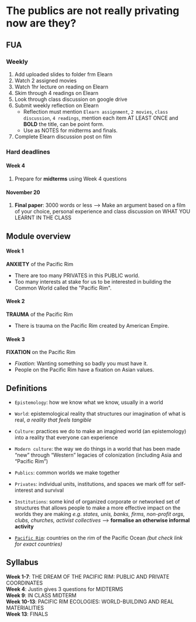# The publics are not really privating now are they?

## FUA

### Weekly 

1. Add uploaded slides to folder frm Elearn
2. Watch 2 assigned movies
3. Watch 1hr lecture on reading on Elearn
4. Skim through 4 readings on Elearn
5. Look through class discussion on google drive
6. Submit weekly reflection on Elearn
    * Reflection must mention `Elearn assignment`, `2 movies`, `class discussion`, `4 readings`, mention each item AT LEAST ONCE and **BOLD** the title, can be point form.
    * Use as NOTES for midterms and finals.
7. Complete Elearn discussion post on film

### Hard deadlines

#### Week 4

1. Prepare for **midterms** using Week 4 questions

#### November 20

1. **Final paper**: 3000 words or less --> Make an argument based on a film of your choice, personal experience and class discussion on WHAT YOU LEARNT IN THE CLASS

## Module overview
#### Week 1
**ANXIETY** of the Pacific Rim 
* There are too many PRIVATES in this PUBLIC world.
* Too many interests at stake for us to be interested in building the Common World called the "Pacific Rim".
#### Week 2
**TRAUMA** of the Pacific Rim
* There is trauma on the Pacific Rim created by American Empire.
#### Week 3
**FIXATION** on the Pacific Rim
* *Fixation*: Wanting something so badly you must have it.
* People on the Pacific Rim have a fixation on Asian values.

## Definitions

* `Epistemology`: how we know what we know, usually in a world

* `World`: epistemological reality that structures our imagination of what is real, *a reality that feels tangible*

* `Culture`: practices we do to make an imagined world (an epistemology) into a reality that everyone can experience

* `Modern culture`: the way we do things in a world that has been made “new” through “Western” legacies of colonization (including Asia and “Pacific Rim”)

* `Publics`: common worlds we make together

* `Privates`: individual units, institutions, and spaces we mark off for self-interest and survival

* `Institutions`: some kind of organized corporate or networked set of structures that allows people to make a more effective impact on the worlds they are making *e.g. states, unis, banks, firms, non-profit orgs, clubs, churches, activist collectives* --> **formalise an otherwise informal activity**

* [`Pacific Rim`](https://en.wikipedia.org/wiki/Pacific_Rim): countries on the rim of the Pacific Ocean *(but check link for exact countries)*

## Syllabus

**Week 1-7**: THE DREAM OF THE PACIFIC RIM: PUBLIC AND PRIVATE COORDINATES  
**Week 4**: Justin gives 3 questions for MIDTERMS  
**Week 9**: IN CLASS MIDTERM  
**Week 10-13**: PACIFIC RIM ECOLOGIES: WORLD-BUILDING AND REAL MATERIALITIES  
**Week 13**: FINALS

